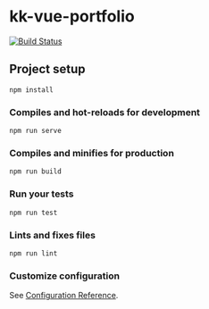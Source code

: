 # kk-vue-portfolio

[![Build Status](https://travis-ci.org/kiyanooshkh/kk-vue-portfolio.svg?branch=master)](https://travis-ci.org/kiyanooshkh/kk-vue-portfolio)

## Project setup
```
npm install
```

### Compiles and hot-reloads for development
```
npm run serve
```

### Compiles and minifies for production
```
npm run build
```

### Run your tests
```
npm run test
```

### Lints and fixes files
```
npm run lint
```

### Customize configuration
See [Configuration Reference](https://cli.vuejs.org/config/).
